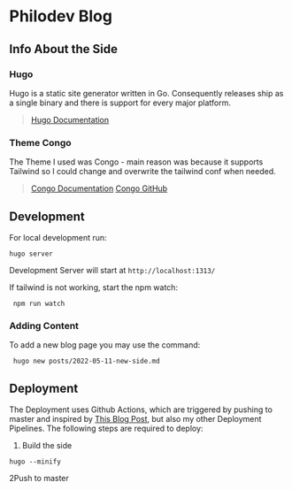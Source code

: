 # Philodev Blog

## Info About the Side

### Hugo

Hugo is a static site generator written in Go. Consequently releases ship as a single binary and there is support for
every major platform.

> [Hugo Documentation](https://gohugo.io/documentation/)

### Theme Congo

The Theme I used was Congo - main reason was because it supports Tailwind so I could change and overwrite the tailwind
conf when needed. 

> [Congo Documentation](https://jpanther.github.io/congo/)
> [Congo GitHub](https://github.com/jpanther/congo)

## Development

For local development run: 
```shell
hugo server
```

Development Server will start at `http://localhost:1313/`

If tailwind is not working, start the npm watch: 
```shell
 npm run watch
```

### Adding Content

To add a new blog page you may use the command: 

```shell
 hugo new posts/2022-05-11-new-side.md
```

## Deployment

The Deployment uses Github Actions, which are triggered by pushing to master and inspired
by [This Blog Post](https://jgandrews.com/posts/build-and-deploy-a-blog/#self-hosting), but also my other Deployment
Pipelines. The following steps are required to deploy:

1. Build the side

```shell
hugo --minify
```

2Push to master

